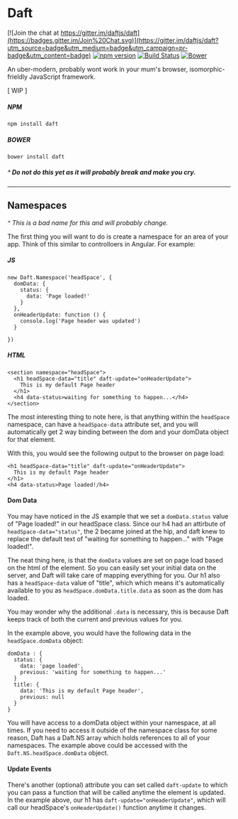 # Daft
[![Join the chat at https://gitter.im/daftjs/daft](https://badges.gitter.im/Join%20Chat.svg)](https://gitter.im/daftjs/daft?utm_source=badge&utm_medium=badge&utm_campaign=pr-badge&utm_content=badge)
[![npm version](https://badge.fury.io/js/daft.svg)](https://badge.fury.io/js/daft)
[![Build Status](https://travis-ci.org/daftjs/daft.svg?branch=master)](https://travis-ci.org/daftjs/daft)
[![Bower](https://img.shields.io/bower/v/daft.svg)](http://)


An uber-modern, probably wont work in your mum's browser, isomorphic-frieldly JavaScript framework.

[ WIP ]

##### NPM
`npm install daft`

##### BOWER
`bower install daft`

##### ^ Do not do this yet as it will probably break and make you cry.

---

## Namespaces

*^ This is a bad name for this and will probably change.*

The first thing you will want to do is create a namespace for an area of your app. Think of this similar to controlloers in Angular. For example:

##### JS
```
new Daft.Namespace('headSpace', {
  domData: {
    status: {
      data: 'Page loaded!'
    }
  },
  onHeaderUpdate: function () {
    console.log('Page header was updated')
  }

})

```

##### HTML

```
<section namespace="headSpace">
  <h1 headSpace-data="title" daft-update="onHeaderUpdate">
    This is my default Page header
  </h1>
  <h4 data-status>waiting for something to happen...</h4>
</section>
```

The most interesting thing to note here, is that anything within the `headSpace` namespace, can have a `headSpace-data` attribute set, and you will automatically get 2 way binding between the dom and your domData object for that element.

With this, you would see the following output to the browser on page load:

```
<h1 headSpace-data="title" daft-update="onHeaderUpdate">
  This is my default Page header
</h1>
<h4 data-status>Page loaded!/h4>
```

#### Dom Data
You may have noticed in the JS example that we set a `domData.status` value of "Page loaded!" in our headSpace class. Since our h4 had an attirbute of `headSpace-data="status"`, the 2 became joined at the hip, and daft knew to replace the default text of "waiting for something to happen..." with "Page loaded!".

The neat thing here, is that the `domData` values are set on page load based on the html of the element. So you can easily set your initial data on the server, and Daft will take care of mapping everything for you. Our h1 also has a `headSpace-data` value of "title", which which means it's automatically available to you as `headSpace.domData.title.data` as soon as the dom has loaded.

You may wonder why the additional `.data` is necessary, this is because Daft keeps track of both the current and previous values for you.

In the example above, you would have the following data in the `headSpace.domData` object:

```
domData : {
  status: {
    data: 'page loaded',
    previous: 'waiting for something to happen...'
  }
  title: {
    data: 'This is my default Page header',
    previous: null
  }
}
```


You will have access to a domData object within your namespace, at all times. If you need to access it outside of the namespace class for some reason, Daft has a Daft.NS array which holds references to all of your namespaces. The example above could be accessed with the  `Daft.NS.headSpace.domData` object.


#### Update Events
There's another (optional) attribute you can set called `daft-update` to which you can pass a function that will be called anytime the element is updated. In the example above, our h1 has `daft-update="onHeaderUpdate"`, which will call our headSpace's `onHeaderUpdate()` function anytime it changes.
